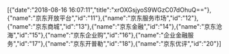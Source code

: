 [{"date":"2018-08-16 16:07:11","title":"xrOXGsjyoS9WGzC07dOhuQ=="},{"name":"京东开放平台","id":"11"},{"name":"京东服务市场","id":"12"},{"name":"京东商城","id":"13"},{"name":"京东金融","id":"14"},{"name":"京东沧海","id":"15"},{"name":"京东企业购","id":"16"},{"name":"企业金融服务","id":"17"},{"name":"京东开普勒","id":"18"},{"name":"京东优评","id":"20"}]